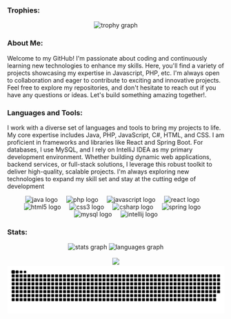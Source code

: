 <h3 align="left">Trophies:</h3>
<div align="center">
  <img src="https://github-profile-trophy.vercel.app?username=eamalindu&theme=onedark&column=6&row=1&margin-w=8&margin-h=8&no-bg=false&no-frame=true&order=4" height="100" alt="trophy graph"  />
</div>

<h3 align="left">About Me:</h3>

<p align="left">Welcome to my GitHub! I'm passionate about coding and continuously learning new technologies to enhance my skills. Here, you'll find a variety of projects showcasing my expertise in Javascript, PHP, etc. I'm always open to collaboration and eager to contribute to exciting and innovative projects. Feel free to explore my repositories, and don't hesitate to reach out if you have any questions or ideas. Let's build something amazing together!.</p>

<h3 align="left">Languages and Tools:</h3>

<p align="left">I work with a diverse set of languages and tools to bring my projects to life. My core expertise includes Java, PHP, JavaScript, C#, HTML, and CSS. I am proficient in frameworks and libraries like React and Spring Boot. For databases, I use MySQL, and I rely on IntelliJ IDEA as my primary development environment. Whether building dynamic web applications, backend services, or full-stack solutions, I leverage this robust toolkit to deliver high-quality, scalable projects. I'm always exploring new technologies to expand my skill set and stay at the cutting edge of development</p>
<div align="center">
  <img src="https://cdn.jsdelivr.net/gh/devicons/devicon/icons/java/java-original.svg" height="30" alt="java logo"  />
  <img width="12" />
  <img src="https://cdn.jsdelivr.net/gh/devicons/devicon/icons/php/php-original.svg" height="30" alt="php logo"  />
  <img width="12" />
  <img src="https://cdn.jsdelivr.net/gh/devicons/devicon/icons/javascript/javascript-original.svg" height="30" alt="javascript logo"  />
  <img width="12" />
  <img src="https://cdn.jsdelivr.net/gh/devicons/devicon/icons/react/react-original.svg" height="30" alt="react logo"  />
  <img width="12" />
  <img src="https://cdn.jsdelivr.net/gh/devicons/devicon/icons/html5/html5-original.svg" height="30" alt="html5 logo"  />
  <img width="12" />
  <img src="https://cdn.jsdelivr.net/gh/devicons/devicon/icons/css3/css3-original.svg" height="30" alt="css3 logo"  />
  <img width="12" />
  <img src="https://cdn.jsdelivr.net/gh/devicons/devicon/icons/csharp/csharp-original.svg" height="30" alt="csharp logo"  />
  <img width="12" />
  <img src="https://cdn.jsdelivr.net/gh/devicons/devicon/icons/spring/spring-original.svg" height="30" alt="spring logo"  />
  <img width="12" />
  <img src="https://cdn.jsdelivr.net/gh/devicons/devicon/icons/mysql/mysql-original.svg" height="30" alt="mysql logo"  />
  <img width="12" />
  <img src="https://cdn.jsdelivr.net/gh/devicons/devicon/icons/intellij/intellij-original.svg" height="30" alt="intellij logo"  />
</div>
<h3 align="left">Stats:</h3>
<div align="center">
  <img src="https://github-readme-stats.vercel.app/api?username=eamalindu&hide_title=false&hide_rank=false&show_icons=true&include_all_commits=true&count_private=true&disable_animations=false&theme=dark&locale=en&hide_border=true" height="150" alt="stats graph"  />
  <img src="https://github-readme-stats.vercel.app/api/top-langs?username=eamalindu&locale=en&hide_title=false&layout=compact&card_width=320&langs_count=5&theme=dark&hide_border=true" height="150" alt="languages graph"  />
</div>
<br>
<div align="center">
<img height="150" src="https://media1.tenor.com/m/6cB00Fl1QXYAAAAd/gojo-satoru-gojo.gif" />
</div>
<div align="center">
<img src="https://raw.githubusercontent.com/eamalindu/eamalindu/output/snake.svg" alt="Snake animation" />
</div>
